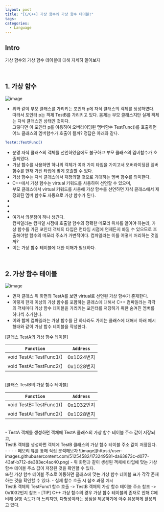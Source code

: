 ```yaml
---
layout: post
title: "[C/C++] 가상 함수와 가상 함수 테이블!"
tags: 
categories:
  - Language
---
```


## Intro
가상 함수와 가상 함수 테이블에 대해 자세히 알아보자

<br/>

## 1. 가상 함수

![image](https://user-images.githubusercontent.com/51254582/173246548-525495b1-d66c-405b-93b5-28cf2bdbf3ce.png)

 - 위와 같이 부모 클래스를 가리키는 포인터 p에 자식 클래스의 객체를 생성하였다. <br/> 따라서 포인터 p는 객체 TestB를 가리키고 있다. 몸체는 부모 클래스지만 실제 객체는 자식 클래스인 상태인 것이다. <br/> 그렇다면 이 포인터 p를 이용하여 오버라이딩된 멤버함수 TestFunc()를 호출하면 어느 클래스의 멤버함수가 호출이 될까? 정답은 아래와 같다.
 ```bash
 TestA::TestFunc()
 ```
 - 분명 자식 클래스의 객체를 선언하였음에도 불구하고 부모 클래스의 멤버함수가 호출되었다.
 - 가상 함수를 사용하면 하나의 객체가 여러 가지 타입을 가지고서 오버라이딩된 멤버 함수를 현재 가진 타입에 맞게 호출할 수 있다.
 - 가상 함수는 자식 클래스에서 재정의할 것으로 기대하는 멤버 함수를 의미한다.
 - C++에서 가상 함수는 virtual 키워드를 사용하여 선언할 수 있으며, <br/> 부모 클래스에서 virtual 키워드를 사용해 가상 함수를 선언하면 자식 클래스에서 재 정의된 멤버 함수도 자동으로 가상 함수가 된다.
 - 
 - 
 - 
 - 여기서 의문점이 하나 생긴다. <br/> 컴파일러는 컴파일 시점에 호출할 함수의 정확한 메모리 위치를 알아야 하는데, 가상 함수를 가진 포인터 객체의 타입은 런타임 시점에 언제든지 바뀔 수 있으므로 호출해야할 함수의 메모리 주소가 가변적이다. 컴파일러는 이를 어떻게 처리하는 것일까?
 - 이는 가상 함수 테이블에 대한 이해가 필요하다.
 
 <br/>
 
## 2. 가상 함수 테이블

![image](https://user-images.githubusercontent.com/51254582/173249030-e22c7798-9293-4448-829d-00a7fc3e02d7.png)
 
 - 먼저 클래스 위 화면의 TestA를 보면 virtual로 선언된 가상 함수가 존재한다.
 - 이렇게 한개 이상의 가상 함수를 포함하는 클래스에 대해서 C++ 컴파일러는 각각의 객체마다 가상 함수 테이블을 가리키는 포인터를 저장하기 위한 숨겨진 멤버를 하나씩 추가한다.
 - 이와 함께 컴파일러는 가상 함수를 단 하나라도 가지는 클래스에 대해서 아래 예시 형태와 같이 가상 함수 테이블을 작성한다.
 
[클래스 TestA의 가상 함수 테이블]
 
|`Function`|`Address`|
|:---:|:---:|
|void TestA::TestFunc1()|0x1024번지|
|void TestA::TestFunc2()|0x1028번지|
 
 <br/>
[클래스 TestB의 가상 함수 테이블]
 
|`Function`|`Address`|
|:---:|:---:|
|void TestB::TestFunc1()|0x1032번지|
|void TestA::TestFunc2()|0x1028번지|
 
 <br/>
 - TestA 객체를 생성하면 객체에 TestA 클래스의 가상 함수 테이블 주소 값이 저장되고, <br/> TestB 객체를 생성하면 객체에 TestB 클래스의 가상 함수 테이블 주소 값이 저장된다.
 - 
 - 
 - 
 - 메모리 뷰를 통해 직접 분석해보자
![image](https://user-images.githubusercontent.com/51254582/173249581-da63873c-d077-43af-b712-de383ec4ac40.png)
 - 위 화면과 같이 생성된 객체에 타입에 맞는 가상 함수 테이블 주소 값이 저장된 것을 확인할 수 있다. <br/> 또한 가상 함수 테이블 주소로 이동하면 클래스에 맞는 가상 함수 테이블 표가 각각 존재하는 것을 확인할 수 있다.
 - 실제 함수 호출 시 참조 과정 예시 <br/> TestB 객체의 TestFunc1 함수 호출 -> TestB 객체의 가상 함수 테이블 주소 참조 -> 0x1032번지 참조
 - [TIP] C++ 가상 함수의 경우 가상 함수 테이블의 존재로 인해 C에 비해 실행 속도가 더 느리지만, 다형성이라는 장점을 제공하기에 아주 유용하게 활용되고 있다.
